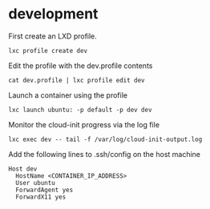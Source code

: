# development

First create an LXD profile.

```
lxc profile create dev
```

Edit the profile with the dev.profile contents

```
cat dev.profile | lxc profile edit dev
```

Launch a container using the profile

```
lxc launch ubuntu: -p default -p dev dev
```

Monitor the cloud-init progress via the log file

```
lxc exec dev -- tail -f /var/log/cloud-init-output.log
```

Add the following lines to .ssh/config on the host machine

```
Host dev
  HostName <CONTAINER_IP_ADDRESS>
  User ubuntu
  ForwardAgent yes
  ForwardX11 yes
```
